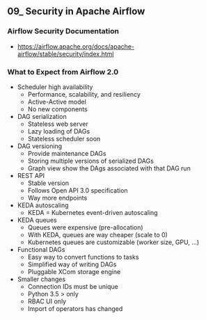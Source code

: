 ## 09_ Security in Apache Airflow

### Airflow Security Documentation
- https://airflow.apache.org/docs/apache-airflow/stable/security/index.html

### What to Expect from Airflow 2.0
- Scheduler high availability
  - Performance, scalability, and resiliency
  - Active-Active model
  - No new components
- DAG serialization
  - Stateless web server
  - Lazy loading of DAGs
  - Stateless scheduler soon
- DAG versioning
  - Provide maintenance DAGs
  - Storing multiple versions of serialized DAGs
  - Graph view show the DAgs associated with that DAG run
- REST API
  - Stable version
  - Follows Open API 3.0 specification
  - Way more endpoints
- KEDA autoscaling
  - KEDA = Kubernetes event-driven autoscaling
- KEDA queues
  - Queues were expensive (pre-allocation)
  - With KEDA, queues are way cheaper (scale to 0)
  - Kubernetes queues are customizable (worker size, GPU, ...)
- Functional DAGs
  - Easy way to convert functions to tasks
  - Simplified way of writing DAGs
  - Pluggable XCom storage engine
- Smaller changes
  - Connection IDs must be unique
  - Python 3.5 > only
  - RBAC UI only
  - Import of operators has changed